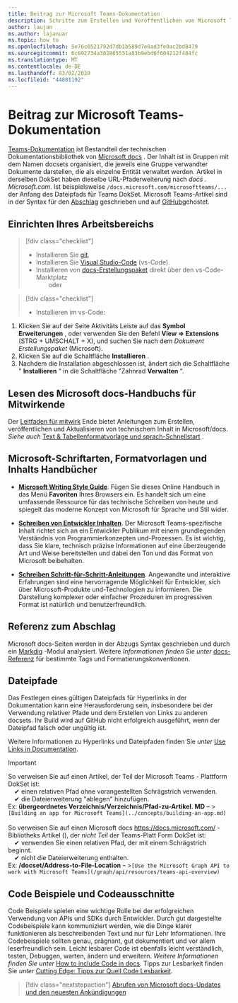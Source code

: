 ```yaml
---
title: Beitrag zur Microsoft Teams-Dokumentation
description: Schritte zum Erstellen und Veröffentlichen von Microsoft Teams-Dokumentation
author: laujan
ms.author: lajanuar
ms.topic: how to
ms.openlocfilehash: 5e76c6521792d7db1b589d7e6ad3fe0ac2bd8479
ms.sourcegitcommit: 6c692734a382865531a83b9ebd6f604212f484fc
ms.translationtype: MT
ms.contentlocale: de-DE
ms.lasthandoff: 03/02/2020
ms.locfileid: "44801192"
---
```

# <a name="contributing-to-microsoft-teams-documentation"></a>Beitrag zur Microsoft Teams-Dokumentation

[Teams-Dokumentation](/microsoftteams/platform/overview) ist Bestandteil der technischen Dokumentationsbibliothek von [Microsoft docs](https://docs.microsoft.com/) . Der Inhalt ist in Gruppen mit dem Namen docsets organisiert, die jeweils eine Gruppe verwandter Dokumente darstellen, die als einzelne Entität verwaltet werden. Artikel in derselben DokSet haben dieselbe URL-Pfaderweiterung nach *docs <span></span> . Microsoft.com*.  Ist beispielsweise `/docs.microsoft.com/microsoftteams/...` der Anfang des Dateipfads für Teams DokSet. Microsoft Teams-Artikel sind in der Syntax für den [Abschlag](#markdown-reference) geschrieben und auf [GitHub](https://github.com/MicrosoftDocs/msteams-docs/tree/master/msteams-platform)gehostet.

## <a name="set-up-your-workspace"></a>Einrichten Ihres Arbeitsbereichs

> [!div class="checklist"]
>
> * Installieren Sie [git](https://git-scm.com/book/en/v2/Getting-Started-Installing-Git).
> * Installieren Sie [Visual Studio-Code](https://code.visualstudio.com/) (vs-Code).
> * Installieren von [docs-Erstellungspaket](https://marketplace.visualstudio.com/items?itemName=docsmsft.docs-authoring-pack) direkt über den vs-Code-Marktplatz
<br>&emsp;&emsp;oder

> [!div class="checklist"]
>
> * Installieren im vs-Code:

   1. Klicken Sie auf der Seite Aktivitäts Leiste auf das **Symbol Erweiterungen** , oder verwenden Sie den Befehl **View => Extensions** (STRG + UMSCHALT + X), und suchen Sie nach dem *Dokument Erstellungspaket* (Microsoft).
   1. Klicken Sie auf die Schaltfläche **Installieren** .
   1. Nachdem die Installation abgeschlossen ist, ändert sich die Schaltfläche " **Installieren** " in die Schaltfläche "Zahnrad **Verwalten** ".

## <a name="review-the-microsoft-docs-contributors-guide"></a>Lesen des Microsoft docs-Handbuchs für Mitwirkende

Der [Leitfaden für mitwirk](/contribute) Ende bietet Anleitungen zum Erstellen, veröffentlichen und Aktualisieren von technischem Inhalt in Microsoft/docs. *Siehe auch* [Text & Tabellenformatvorlage und sprach-Schnellstart](/contribute/style-quick-start) .

## <a name="microsoft-writing-style-and-content-guides"></a>Microsoft-Schriftarten, Formatvorlagen und Inhalts Handbücher

* **[Microsoft Writing Style Guide](/style-guide/welcome)**. Fügen Sie dieses Online Handbuch in das Menü **Favoriten** Ihres Browsers ein. Es handelt sich um eine umfassende Ressource für das technische Schreiben von heute und spiegelt das moderne Konzept von Microsoft für Sprache und Stil wider.

* **[Schreiben von Entwickler Inhalten](/style-guide/developer-content/)**. Der Microsoft Teams-spezifische Inhalt richtet sich an ein Entwickler Publikum mit einem grundlegenden Verständnis von Programmierkonzepten und-Prozessen. Es ist wichtig, dass Sie klare, technisch präzise Informationen auf eine überzeugende Art und Weise bereitstellen und dabei den Ton und das Format von Microsoft beibehalten.

* **[Schreiben Schritt-für-Schritt-Anleitungen](/style-guide/procedures-instructions/writing-step-by-step-instructions)**. Angewandte und interaktive Erfahrungen sind eine hervorragende Möglichkeit für Entwickler, sich über Microsoft-Produkte und-Technologien zu informieren. Die Darstellung komplexer oder einfacher Prozeduren im progressiven Format ist natürlich und benutzerfreundlich.

## <a name="markdown-reference"></a>Referenz zum Abschlag

 Microsoft docs-Seiten werden in der Abzugs Syntax geschrieben und durch ein [Markdig](https://github.com/lunet-io/markdig) -Modul analysiert. Weitere *Informationen finden Sie unter* [docs-Referenz](/contribute/markdown-reference) für bestimmte Tags und Formatierungskonventionen.

## <a name="file-paths"></a>Dateipfade

Das Festlegen eines gültigen Dateipfads für Hyperlinks in der Dokumentation kann eine Herausforderung sein, insbesondere bei der Verwendung relativer Pfade und dem Erstellen von Links zu anderen docsets.  Ihr Build wird auf GitHub nicht erfolgreich ausgeführt, wenn der Dateipfad falsch oder ungültig ist.

Weitere Informationen zu Hyperlinks und Dateipfaden finden Sie *unter* [Use Links in Documentation](/contribute/how-to-write-links).

>[!IMPORTANT]
> So verweisen Sie auf einen Artikel, der Teil der Microsoft Teams *-* Plattform DokSet ist:<br>
> &emsp;&#x2714; einen relativen Pfad ohne vorangestellten Schrägstrich verwenden.<br>
> &emsp;&#x2714; die Dateierweiterung "ablegen" hinzufügen.<br>
>Ex: **übergeordnetes Verzeichnis/Verzeichnis/Pfad-zu-Artikel. MD** – >`[Building an app for Microsoft Teams](../concepts/building-an-app.md)` <br><br>
> So verweisen Sie auf einen Microsoft docs <https://docs.microsoft.com/> -Bibliotheks Artikel (), der *nicht Teil* der Teams-Platt Form DokSet ist:<br>
> &emsp;&#x2714; verwenden Sie einen relativen Pfad, der mit einem Schrägstrich beginnt.<br>
> &emsp;&#x2714; nicht die Dateierweiterung enthalten. <br> Ex: **/docset/Address-to-File-Location** – >`[Use the Microsoft Graph API to work with Microsoft Teams](/graph/api/resources/teams-api-overview)`
>

## <a name="code-samples-and-snippets"></a>Code Beispiele und Codeausschnitte

Code Beispiele spielen eine wichtige Rolle bei der erfolgreichen Verwendung von APIs und SDKs durch Entwickler. Durch gut dargestellte Codebeispiele kann kommuniziert werden, wie die Dinge klarer funktionieren als beschreibenden Text und nur für Lehr Informationen. Ihre Codebeispiele sollten genau, prägnant, gut dokumentiert und vor allem leserfreundlich sein. Leicht lesbarer Code ist ebenfalls leicht verständlich, testen, Debuggen, warten, ändern und erweitern. *Weitere Informationen finden Sie unter* [How to include Code in docs](/contribute/code-in-docs). Tipps zur Lesbarkeit finden Sie *unter* [Cutting Edge: Tipps zur Quell Code Lesbarkeit](/archive/msdn-magazine/2014/october/cutting-edge-source-code-readability-tips).

> [!div class="nextstepaction"]
> [Abrufen von Microsoft docs-Updates und den neuesten Ankündigungen](/teamblog)
